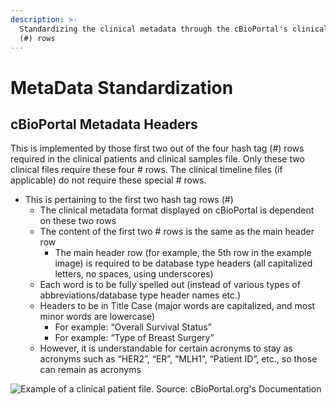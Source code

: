 ```yaml
---
description: >-
  Standardizing the clinical metadata through the cBioPortal's clinical hashtag
  (#) rows
---
```


# MetaData Standardization

## cBioPortal Metadata Headers

This is implemented by those first two out of the four hash tag (#) rows required in the clinical patients and clinical samples file. Only these two clinical files require these four # rows. The clinical timeline files (if applicable) do not require these special # rows.

* This is pertaining to the first two hash tag rows (#)
  * The clinical metadata format displayed on cBioPortal is dependent on these two rows
  * The content of the first two # rows is the same as the main header row
    * The main header row (for example, the 5th row in the example image) is required to be database type headers (all capitalized letters, no spaces, using underscores)
  * Each word is to be fully spelled out (instead of various types of abbreviations/database type header names etc.)
  * Headers to be in Title Case (major words are capitalized, and most minor words are lowercase)
    * For example: “Overall Survival Status”
    * For example: “Type of Breast Surgery”
  * However, it is understandable for certain acronyms to stay as acronyms such as “HER2”, “ER”, “MLH1”, “Patient ID”, etc., so those can remain as acronyms

![Example of a clinical patient file. Source: cBioPortal.org's Documentation](../../.gitbook/assets/cbioportal\_metadata\_headers.png)




